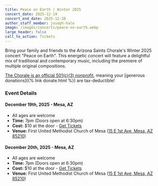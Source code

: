 ```yaml
---
title: Peace on Earth | Winter 2025
concert_date: 2025-12-19
concert_end_date: 2025-12-20
author_staff_member: joseph-hale
image: /images/concerts/peace-on-earth.webp
large_header: false
call_to_action: Tickets
---
```


Bring your family and friends to the Arizona Saints Chorale's Winter 2025
concert "Peace on Earth". This energetic concert will feature a delightful mix
of traditional and contemporary music, including the premiere of multiple
original compositions.

[The Chorale is an official 501(c)(3)
nonprofit](https://apps.irs.gov/pub/epostcard/dl/FinalLetter_93-3531070_THESAINTSCHORALEINC_09212023_00.pdf),
meaning your [generous donations]({% link donate.html %}) are tax-deductible!

### Event Details

#### December 19th, 2025 - Mesa, AZ
 - All ages are welcome
 - **Time:** 7pm (Doors open at 6:30pm)
 - **Cost:** $10 at the door - [Get Tickets](https://saintschorale.square.site/product/peace-on-earth-friday-december-19-2025-7pm-/FSYLIKABQFAMOMPHEBWWILHA)
 - **Venue:** First United Methodist Church of Mesa ([15 E 1st Ave, Mesa, AZ 85210](https://maps.app.goo.gl/LEpLXCK9koKCnn958))

#### December 20th, 2025 - Mesa, AZ
 - All ages are welcome
 - **Time:** 7pm (Doors open at 6:30pm)
 - **Cost:** $10 at the door - [Get Tickets](https://saintschorale.square.site/product/peace-on-earth-saturday-december-20-2025-7pm-/WW2RXJM5SZ7LV4JJKUKKT4WA)
 - **Venue:** First United Methodist Church of Mesa ([15 E 1st Ave, Mesa, AZ 85210](https://maps.app.goo.gl/LEpLXCK9koKCnn958))